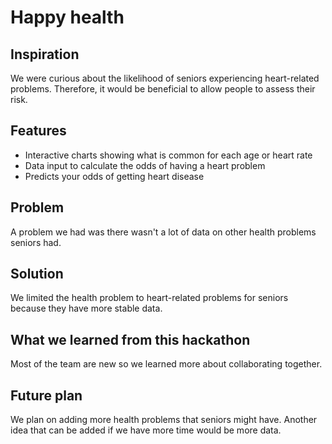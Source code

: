 # Happy health

## Inspiration 
We were curious about the likelihood of seniors experiencing heart-related problems. Therefore, it would be beneficial to allow people to assess their risk.

## Features
* Interactive charts showing what is common for each age or heart rate
* Data input to calculate the odds of having a heart problem 
* Predicts your odds of getting heart disease

## Problem
A problem we had was there wasn't a lot of data on other health problems seniors had.

## Solution
We limited the health problem to heart-related problems for seniors because they have more stable data.

## What we learned from this hackathon
Most of the team are new so we learned more about collaborating together.

## Future plan
We plan on adding more health problems that seniors might have. Another idea that can be added if we have more time would be more data.

